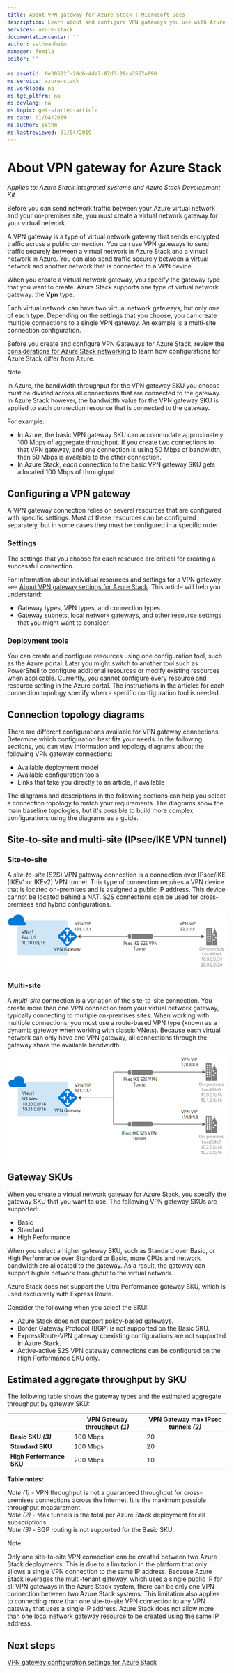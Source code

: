 ```yaml
---
title: About VPN gateway for Azure Stack | Microsoft Docs
description: Learn about and configure VPN gateways you use with Azure Stack.
services: azure-stack
documentationcenter: ''
author: sethmanheim
manager: femila
editor: ''

ms.assetid: 0e30522f-20d6-4da7-87d3-28ca3567a890
ms.service: azure-stack
ms.workload: na
ms.tgt_pltfrm: na
ms.devlang: na
ms.topic: get-started-article
ms.date: 01/04/2019
ms.author: sethm
ms.lastreviewed: 01/04/2019
---
```


# About VPN gateway for Azure Stack

*Applies to: Azure Stack integrated systems and Azure Stack Development Kit*

Before you can send network traffic between your Azure virtual network and your on-premises site, you must create a virtual network gateway for your virtual network.

A VPN gateway is a type of virtual network gateway that sends encrypted traffic across a public connection. You can use VPN gateways to send traffic securely between a virtual network in Azure Stack and a virtual network in Azure. You can also send traffic securely between a virtual network and another network that is connected to a VPN device.

When you create a virtual network gateway, you specify the gateway type that you want to create. Azure Stack supports one type of virtual network gateway: the **Vpn** type.

Each virtual network can have two virtual network gateways, but only one of each type. Depending on the settings that you choose, you can create multiple connections to a single VPN gateway. An example is a multi-site connection configuration.

Before you create and configure VPN Gateways for Azure Stack, review the [considerations for Azure Stack networking](azure-stack-network-differences.md) to learn how configurations for Azure Stack differ from Azure.

>[!NOTE]
>In Azure, the bandwidth throughput for the VPN gateway SKU you choose must be divided across all connections that are connected to the gateway. In Azure Stack however, the bandwidth value for the VPN gateway SKU is applied to each connection resource that is connected to the gateway.
>
> For example:
> * In Azure, the basic VPN gateway SKU can accommodate approximately 100 Mbps of aggregate throughput. If you create two connections to that VPN gateway, and one connection is using 50 Mbps of bandwidth, then 50 Mbps is available to the other connection.
> * In Azure Stack, *each* connection to the basic VPN gateway SKU gets allocated 100 Mbps of throughput.

## Configuring a VPN gateway

A VPN gateway connection relies on several resources that are configured with specific settings. Most of these resources can be configured separately, but in some cases they must be configured in a specific order.

### Settings

The settings that you choose for each resource are critical for creating a successful connection.

For information about individual resources and settings for a VPN gateway, see [About VPN gateway settings for Azure Stack](azure-stack-vpn-gateway-settings.md). This article will help you understand:

* Gateway types, VPN types, and connection types.
* Gateway subnets, local network gateways, and other resource settings that you might want to consider.

### Deployment tools

You can create and configure resources using one configuration tool, such as the Azure portal. Later you might switch to another tool such as PowerShell to configure additional resources or modify existing resources when applicable. Currently, you cannot configure every resource and resource setting in the Azure portal. The instructions in the articles for each connection topology specify when a specific configuration tool is needed.

## Connection topology diagrams

There are different configurations available for VPN gateway connections. Determine which configuration best fits your needs. In the following sections, you can view information and topology diagrams about the following VPN gateway connections:

* Available deployment model
* Available configuration tools
* Links that take you directly to an article, if available

The diagrams and descriptions in the following sections can help you select a connection topology to match your requirements. The diagrams show the main baseline topologies, but it's possible to build more complex configurations using the diagrams as a guide.

## Site-to-site and multi-site (IPsec/IKE VPN tunnel)

### Site-to-site

A *site-to-site* (S2S) VPN gateway connection is a connection over IPsec/IKE (IKEv1 or IKEv2) VPN tunnel. This type of connection requires a VPN device that is located on-premises and is assigned a public IP address. This device cannot be located behind a NAT. S2S connections can be used for cross-premises and hybrid configurations.

![Site-to-site VPN connection configuration example](media/azure-stack-vpn-gateway-about-vpn-gateways/vpngateway-site-to-site-connection-diagram.png)

### Multi-site

A *multi-site* connection is a variation of the site-to-site connection. You create more than one VPN connection from your virtual network gateway, typically connecting to multiple on-premises sites. When working with multiple connections, you must use a route-based VPN type (known as a dynamic gateway when working with classic VNets). Because each virtual network can only have one VPN gateway, all connections through the gateway share the available bandwidth.

![Azure VPN Gateway Multi-Site connection example](media/azure-stack-vpn-gateway-about-vpn-gateways/vpngateway-multisite-connection-diagram.png)

## Gateway SKUs

When you create a virtual network gateway for Azure Stack, you specify the gateway SKU that you want to use. The following VPN gateway SKUs are supported:

* Basic
* Standard
* High Performance

When you select a higher gateway SKU, such as Standard over Basic, or High Performance over Standard or Basic, more CPUs and network bandwidth are allocated to the gateway. As a result, the gateway can support higher network throughput to the virtual network.

Azure Stack does not support the Ultra Performance gateway SKU, which is used exclusively with Express Route.

Consider the following when you select the SKU:

* Azure Stack does not support policy-based gateways.
* Border Gateway Protocol (BGP) is not supported on the Basic SKU.
* ExpressRoute-VPN gateway coexisting configurations are not supported in Azure Stack.
* Active-active S2S VPN gateway connections can be configured on the High Performance SKU only.

## Estimated aggregate throughput by SKU

The following table shows the gateway types and the estimated aggregate throughput by gateway SKU:

|	| VPN Gateway throughput *(1)* | VPN Gateway max IPsec tunnels *(2)* |
|-------|-------|-------|
|**Basic SKU** ***(3)*** 	| 100 Mbps	| 20	|
|**Standard SKU** 		| 100 Mbps 	| 20	|
|**High Performance SKU** | 200 Mbps	| 10	|

**Table notes:**

*Note (1)* - VPN throughput is not a guaranteed throughput for cross-premises connections across the Internet. It is the maximum possible throughput measurement.  
*Note (2)* - Max tunnels is the total per Azure Stack deployment for all subscriptions.  
*Note (3)* - BGP routing is not supported for the Basic SKU.

>[!NOTE]
>Only one site-to-site VPN connection can be created between two Azure Stack deployments. This is due to a limitation in the platform that only allows a single VPN connection to the same IP address. Because Azure Stack leverages the multi-tenant gateway, which uses a single public IP for all VPN gateways in the Azure Stack system, there can be only one VPN connection between two Azure Stack systems. This limitation also applies to connecting more than one site-to-site VPN connection to any VPN gateway that uses a single IP address. Azure Stack does not allow more than one local network gateway resource to be created using the same IP address.

## Next steps

[VPN gateway configuration settings for Azure Stack](azure-stack-vpn-gateway-settings.md)
